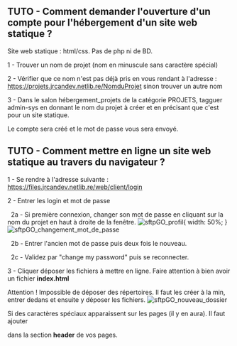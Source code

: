 **TUTO - Comment demander l'ouverture d'un compte pour l'hébergement d'un site web statique ?**
---------
Site web statique : html/css. Pas de php ni de BD.

1 - Trouver un nom de projet (nom en minuscule sans caractère spécial)
  
2 - Vérifier que ce nom n'est pas déjà pris en vous rendant à l'adresse : https://projets.jrcandev.netlib.re/NomduProjet sinon trouver un autre nom

3 - Dans le salon ⁠hébergement_projets de la catégorie PROJETS, tagguer admin-sys en donnant le nom du projet à créer et en précisant que c'est pour un site statique.

Le compte sera créé et le mot de passe vous sera envoyé.


**TUTO - Comment mettre en ligne un site web statique au travers du navigateur ?**
---------
1 - Se rendre à l'adresse suivante : https://files.jrcandev.netlib.re/web/client/login

2 - Entrer les login et mot de passe

&nbsp;&nbsp;2a - Si première connexion, changer son mot de passe en cliquant sur la nom du projet en haut à droite de la fenêtre.
![sftpGO_profil](https://github.com/JrCanDev/jrcandev.github.io/assets/6851276/17c31b1c-2009-4d17-aa66-b901da15c25b){ width: 50%; }
![sftpGO_changement_mot_de_passe](https://github.com/JrCanDev/jrcandev.github.io/assets/6851276/f820c93b-5b01-4b21-9f53-f4fce78b1a11)


&nbsp;&nbsp;2b - Entrer l'ancien mot de passe puis deux fois le nouveau.
  
&nbsp;&nbsp;2c - Validez par "change my password" puis se reconnecter.
  
3 - Cliquer déposer les fichiers à mettre en ligne. Faire attention à bien avoir un fichier **index.html**

Attention ! Impossible de déposer des répertoires. Il faut les créer à la min, entrer dedans et ensuite y déposer les fichiers.
![sftpGO_nouveau_dossier](https://github.com/JrCanDev/jrcandev.github.io/assets/6851276/0e2b6a2f-2491-4203-a04a-aa0b2a9f1e04)

Si des caractères spéciaux apparaissent sur les pages (il y en aura). Il faut ajouter

**<meta charset="utf-8">**

dans la section **header** de vos pages.
